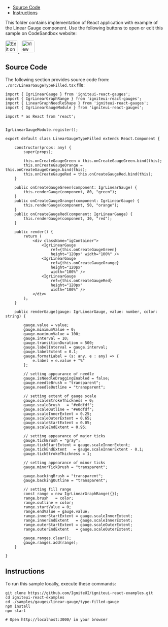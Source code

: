 <!-- WARNING Do not change this file because it wil be auto re-generated from template file: -->
<!-- https://github.com/IgniteUI/igniteui-react-examples/tree/master/sample-template-files/ReadMe.md -->

<!-- ## Table of Contents -->
<!-- - [Sample Preview](#Sample-Preview) -->
- [Source Code](#Source-Code)
- [Instructions](#Instructions)

This folder contains implementation of React application with example of the Linear Gauge component. Use the following buttons to open or edit this sample on CodeSandbox website:

<!-- [Linear Gauge](https://infragistics.com/Reactsite/components/linear-gauge.html) -->

<html lang="en" xmlns="http://www.w3.org/1999/xhtml">
    <body>
        <a target="_blank" href="https://codesandbox.io/s/github/IgniteUI/igniteui-react-examples/tree/master/samples/gauges/linear-gauge/type-filled-gauge?fontsize=14&hidenavigation=1&theme=dark&view=preview&file=/src/LinearGaugeTypeFilled.tsx" rel="noopener noreferrer">
            <img height="40px" style="border-radius: 0.3rem" alt="Edit on CodeSandbox" src="https://static.infragistics.com/xplatform/images/sandbox/edit.png"/>
        </a>
        <!-- <a target="_blank"
href="https://codesandbox.io/s/github/IgniteUI/igniteui-react-examples/tree/master/samples/maps/geo-map/binding-csv-points?fontsize=14&hidenavigation=1&theme=dark&view=preview">
            <img alt="Edit Sample" src="https://codesandbox.io/static/img/play-codesandbox.svg"/>
        </a> -->
        <a target="_blank" style="margin-left: 0.5rem"
href="https://codesandbox.io/embed/github/IgniteUI/igniteui-react-examples/tree/master/samples/gauges/linear-gauge/type-filled-gauge?fontsize=14&hidenavigation=1&theme=dark&view=preview&file=/src/LinearGaugeTypeFilled.tsx">
            <img height="40px" style="border-radius: 0.3rem" alt="View on CodeSandbox" src="https://static.infragistics.com/xplatform/images/sandbox/view.png"/>
        </a>
        <!-- <a target="_blank"
href="https://codesandbox.io/embed/github/IgniteUI/igniteui-react-examples/tree/master/samples/maps/geo-map/binding-csv-points?fontsize=14&hidenavigation=1&theme=dark&view=preview">
            <img alt="View on CodeSandbox" src="https://static.infragistics.com/xplatform/images/sandbox/view.png"/>
        </a>
https://codesandbox.io/embed/react-treemap-overview-rtb45
https://codesandbox.io/static/img/play-codesandbox.svg
https://codesandbox.io/embed/react-treemap-overview-rtb45?view=browser -->
    </body>
</html>

<!-- ## Sample Preview -->

<!-- <iframe
  src="https://codesandbox.io/embed/github/IgniteUI/igniteui-react-examples/tree/master/samples/gauges/linear-gauge/type-filled-gauge?fontsize=14&hidenavigation=1&theme=dark&view=preview&file=/src/LinearGaugeTypeFilled.tsx"
  style="width:100%; height:400px; border:0; border-radius: 4px; overflow:hidden;"
  allow="accelerometer; ambient-light-sensor; camera; encrypted-media; geolocation; gyroscope; hid; microphone; midi; payment; usb; vr"
  sandbox="allow-forms allow-modals allow-popups allow-presentation allow-same-origin allow-scripts"
></iframe> -->

## Source Code

The following section provides source code from:
`./src/LinearGaugeTypeFilled.tsx` file:

```tsx
import { IgrLinearGauge } from 'igniteui-react-gauges';
import { IgrLinearGraphRange } from 'igniteui-react-gauges';
import { LinearGraphNeedleShape } from 'igniteui-react-gauges';
import { IgrLinearGaugeModule } from 'igniteui-react-gauges';

import * as React from 'react';


IgrLinearGaugeModule.register();

export default class LinearGaugeTypeFilled extends React.Component {

    constructor(props: any) {
        super(props);

        this.onCreateGaugeGreen = this.onCreateGaugeGreen.bind(this);
        this.onCreateGaugeOrange = this.onCreateGaugeOrange.bind(this);
        this.onCreateGaugeRed = this.onCreateGaugeRed.bind(this);
    }

    public onCreateGaugeGreen(component: IgrLinearGauge) {
        this.renderGauge(component, 80, "green");
    }
    public onCreateGaugeOrange(component: IgrLinearGauge) {
        this.renderGauge(component, 50, "orange");
    }
    public onCreateGaugeRed(component: IgrLinearGauge) {
        this.renderGauge(component, 30, "red");
    }

    public render() {
        return (
            <div className="igContainer">
                <IgrLinearGauge
                    ref={this.onCreateGaugeGreen}
                    height="120px" width="100%" />
                <IgrLinearGauge
                    ref={this.onCreateGaugeOrange}
                    height="120px"
                    width="100%" />
                <IgrLinearGauge
                    ref={this.onCreateGaugeRed}
                    height="120px"
                    width="100%" />
            </div>
        );
    }

    public renderGauge(gauge: IgrLinearGauge, value: number, color: string) {

        gauge.value = value;
        gauge.minimumValue = 0;
        gauge.maximumValue = 100;
        gauge.interval = 10;
        gauge.transitionDuration = 500;
        gauge.labelInterval = gauge.interval;
        gauge.labelExtent = 0.1;
        gauge.formatLabel = (s: any, e : any) => {
            e.label = e.value + "%"
        };

        // setting appearance of needle
        gauge.isNeedleDraggingEnabled = false;
        gauge.needleBrush = "transparent";
        gauge.needleOutline = "transparent";

        // setting extent of gauge scale
        gauge.scaleStrokeThickness = 0;
        gauge.scaleBrush   = "#e0dfdf";
        gauge.scaleOutline = "#e0dfdf";
        gauge.scaleInnerExtent = 0.25;
        gauge.scaleOuterExtent = 0.65;
        gauge.scaleStartExtent = 0.05;
        gauge.scaleEndExtent = 0.95;

        // setting appearance of major ticks
        gauge.tickBrush = "gray";
        gauge.tickStartExtent = gauge.scaleInnerExtent;
        gauge.tickEndExtent   = gauge.scaleInnerExtent - 0.1;
        gauge.tickStrokeThickness = 1;

        // setting appearance of minor ticks
        gauge.minorTickBrush = "transparent";

        gauge.backingBrush = "transparent";
        gauge.backingOutline = "transparent";

        // setting fill range
        const range = new IgrLinearGraphRange({});
        range.brush   = color;
        range.outline = color;
        range.startValue = 0;
        range.endValue = gauge.value;
        range.innerStartExtent = gauge.scaleInnerExtent;
        range.innerEndExtent   = gauge.scaleInnerExtent;
        range.outerStartExtent = gauge.scaleOuterExtent;
        range.outerEndExtent   = gauge.scaleOuterExtent;

        gauge.ranges.clear();
        gauge.ranges.add(range);
    }

}
```

## Instructions
To run this sample locally, execute these commands:

```
git clone https://github.com/IgniteUI/igniteui-react-examples.git
cd igniteui-react-examples
cd ./samples/gauges/linear-gauge/type-filled-gauge
npm install
npm start

# Open http://localhost:3000/ in your browser
```

